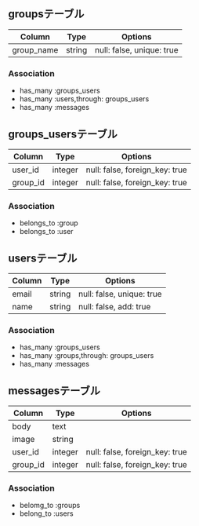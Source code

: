 ## groupsテーブル

|Column|Type|Options|
|------|----|-------|
|group_name|string|null: false, unique: true

### Association
- has_many :groups_users
- has_many :users,through: groups_users
- has_many :messages

## groups_usersテーブル

|Column|Type|Options|
|------|----|-------|
|user_id|integer|null: false, foreign_key: true|
|group_id|integer|null: false, foreign_key: true|

### Association
- belongs_to :group
- belongs_to :user

## usersテーブル

|Column|Type|Options|
|------|----|-------|
|email|string|null: false, unique: true
|name|string|null: false, add: true

### Association
- has_many :groups_users
- has_many :groups,through: groups_users
- has_many :messages

## messagesテーブル

|Column|Type|Options|
|------|----|-------|
|body|text|
|image|string|
|user_id|integer|null: false, foreign_key: true|
|group_id|integer|null: false, foreign_key: true|

### Association
- belomg_to :groups
- belong_to :users